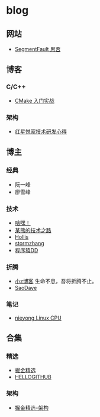 # blog

## 网站

- [SegmentFault 思否](https://segmentfault.com/blogs)

## 博客

### C/C++

- [CMake 入门实战](https://www.hahack.com/codes/cmake/)

### 架构

- [红星悦家技术研发心得](https://www.yangguo.info/2017/03/17/%E7%BA%A2%E6%98%9F%E4%BA%92%E8%81%94%E7%BD%91%E8%BD%AC%E5%9E%8B%E7%9A%84%E6%8A%80%E6%9C%AF%E5%BF%83%E5%BE%97/)

## 博主

### 经典

- 阮一峰
- 廖雪峰

### 技术

- [哈嘿！](https://www.hahack.com/)
- [某熊的技术之路](https://wx-chevalier.github.io/)
- [Hollis](http://www.hollischuang.com/)
- [stormzhang](http://stormzhang.com/)
- [程序猿DD](http://blog.didispace.com/)

### 折腾

- [小z博客](https://www.xiaoz.me/) 生命不息，吾将折腾不止。
- [SaoDaye](https://saodaye.com/)

### 笔记

- [nieyong Linux CPU](https://nieyong.github.io/)

## 合集

### 精选

- [掘金精选](https://segmentfault.com/blog/juejin)
- [HELLOGITHUB](https://github.com/521xueweihan/HelloGitHub)

### 架构

- [掘金精选-架构](https://segmentfault.com/a/1190000013264542)